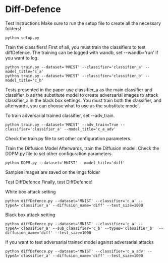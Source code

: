 # Diff-Defence

Test Instructions
Make sure to run the setup file to create all the necessary folders!
```
python setup.py 
```
Train the classifiers!
First of all, you must train the classifiers to test diffDefence. The training can be logged with wandb, set --wandb='run' if you want to log.
```
python train.py --dataset='MNIST' --classifier='classifier_a' --model_title='c_a'
python train.py --dataset='MNIST' --classifier='classifier_b' --model_title='c_b'
```
Tests presented in the paper use classifier_a as the main classifier and classifier_b as the substitute model to create adversarial images to attack classifier_a in the black box settings. You must train both the classifier, and afterwards, you can choose what to use as the substitute model.

To train adversarial trained classifier, set --adv_train.
```
python train.py --dataset='MNIST' --adv_train=True --classifier='classifier_a' --model_title='c_a_adv'
```
Check the train.py file to set other configuration parameters.

Train the Diffusion Model
Afterwards, train the Diffusion model. Check the DDPM.py file to set other configuration parameters.
```
python DDPM.py --dataset='MNIST' --model_title='diff'
```
Samples images are saved on the imgs folder

Test DiffDefence
Finally, test DiffDefence!

White box attack setting
```
python diffDefence.py --dataset='MNIST' --classifier='c_a' --typeA='classifier_a' --diffusion_name='diff' --test_size=1000
```
Black box attack setting
```
python diffDefence.py --dataset='MNIST' --classifier='c_a' --typeA='classifier_a' --sub_classifier='c_b' --typeB='classifier_b'  --diffusion_name='diff' --test_size=1000
```
If you want to test adversarial trained model against adversarial attacks
```
python diffDefence.py --dataset='MNIST' --classifier='c_a_adv' --typeA='classifier_a' --diffusion_name='diff' --test_size=1000
```
